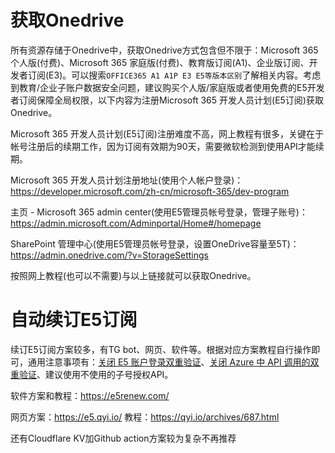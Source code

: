 # 获取Onedrive

所有资源存储于Onedrive中，获取Onedrive方式包含但不限于：Microsoft 365个人版(付费)、Microsoft 365 家庭版(付费)、教育版订阅(A1)、企业版订阅、开发者订阅(E3)。可以搜索`OFFICE365 A1 A1P E3 E5等版本区别`了解相关内容。考虑到教育/企业子账户数据安全问题，建议购买个人版/家庭版或者使用免费的E5开发者订阅保障全局权限，以下内容为注册Microsoft 365 开发人员计划(E5订阅)获取Onedrive。

Microsoft 365 开发人员计划(E5订阅)注册难度不高，网上教程有很多，关键在于帐号注册后的续期工作，因为订阅有效期为90天，需要微软检测到使用API才能续期。

Microsoft 365 开发人员计划注册地址(使用个人帐户登录)：https://developer.microsoft.com/zh-cn/microsoft-365/dev-program

主页 - Microsoft 365 admin center(使用E5管理员帐号登录，管理子账号)：https://admin.microsoft.com/Adminportal/Home#/homepage

SharePoint 管理中心(使用E5管理员帐号登录，设置OneDrive容量至5T)：https://admin.onedrive.com/?v=StorageSettings

按照网上教程(也可以不需要)与以上链接就可以获取Onedrive。

# 自动续订E5订阅

续订E5订阅方案较多，有TG bot、网页、软件等。根据对应方案教程自行操作即可，通用注意事项有：[关闭 E5 账户登录双重验证](https://account.activedirectory.windowsazure.com/UserManagement/MultifactorVerification.aspx)、[关闭 Azure 中 API 调用的双重验证](https://aad.portal.azure.com/#blade/Microsoft_AAD_IAM/ActiveDirectoryMenuBlade/Overview)、建议使用不使用的子号授权API。

软件方案和教程：https://e5renew.com/

网页方案：https://e5.qyi.io/ 教程：https://qyi.io/archives/687.html

还有Cloudflare KV加Github action方案较为复杂不再推荐

